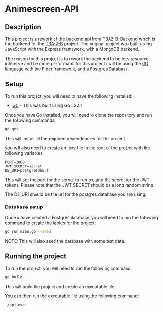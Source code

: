 # Animescreen-API

## Description

This project is a rework of the backend api from [T3A2-B-Backend](https://github.com/finleyjepson/T3A2-B-Backend) which is the backend for the [T3A-2-B](https://github.com/finleyjepson/T3A2-B-Frontend) project. The original project was built usiing JavaScript with the Express framework, with a MongoDB backend.

The reason for this project is to rework the backend to be less resource intensive and be more performant.
for this project i will be using the [GO language](https://go.dev/) with the Fiber framework, and a Postgres Database.

## Setup
To run this project, you will need to have the following installed:
- [GO](https://go.dev/dl/) - This was built using Go 1.22.1

Once you have Go installed, you will need to clone the repository and run the following commands:
```bash
go get
```
This will install all the required dependencies for the project.

you will also need to create an .env file in the root of the project with the following variables
```env
PORT=3000
JWT_SECRET=secret
DB_URI=postgresdburl
```
This will set the port for the server to run on, and the secret for the JWT tokens.
Please note that the JWT_SECRET should be a long random string.

The DB_URI should be the url for the postgres database you are using.

### Database setup

Once u have created a Postgres database, you will need to run the following command to create the tables for the project:
```bash
go run mian.go --seed
```

NOTE: This will also seed the database with some test data.


## Running the project

To run the project, you will need to run the following command:
```bash
go build
```
This will build the project and create an executable file. 

You can then run the executable file using the following command:
```bash
./api.exe
```